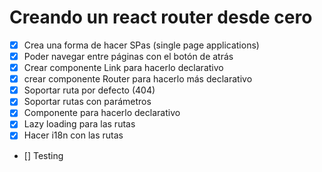 # Creando un react router desde cero

- [x] Crea una forma de hacer SPas (single page applications)
- [x] Poder navegar entre páginas con el botón de atrás
- [x] Crear componente Link para hacerlo declarativo
- [x]  crear componente Router para hacerlo más declarativo
- [x] Soportar ruta por defecto (404)
- [x] Soportar rutas con parámetros
- [x] Componente <Route /> para hacerlo declarativo
- [x] Lazy loading para las rutas
- [x] Hacer i18n con las rutas
- [] Testing
